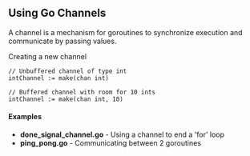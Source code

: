 ## Using Go Channels

A channel is a mechanism for goroutines to synchronize execution and communicate by passing values.

Creating a new channel
```
// Unbuffered channel of type int
intChannel := make(chan int)

// Buffered channel with room for 10 ints
intChannel := make(chan int, 10)
```

#### Examples

* **done_signal_channel.go** - Using a channel to end a 'for' loop
* **ping_pong.go** - Communicating between 2 goroutines
